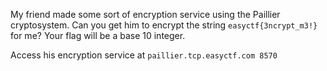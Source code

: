 My friend made some sort of encryption service using the Paillier cryptosystem. Can you get him to encrypt the string `easyctf{3ncrypt_m3!}` for me? Your flag will be a base 10 integer.

Access his encryption service at `paillier.tcp.easyctf.com 8570`
